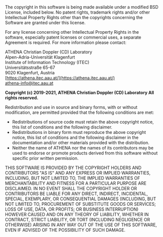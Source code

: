 The copyright in this software is being made available under a modified BSD
License, included below. No patent rights, trademark rights and/or 
other Intellectual Property Rights other than the copyrights concerning 
the Software are granted under this license.

For any license concerning other Intellectual Property Rights in the software, 
especially patent licenses or commercial uses, a separate Agreement is required. 
For more information please contact:

ATHENA Christian Doppler (CD) Laboratory  
Alpen-Adria-Universität Klagenfurt  
Institute of Information Technology (ITEC)  
Universitätsstraße 65-67  
9020 Klagenfurt, Austria  
[https://athena.itec.aau.at/](https://athena.itec.aau.at/)  
[athena-info@itec.aau.at](athena-info@itec.aau.at)

**Copyright (c) 2019-2021, ATHENA Christian Doppler (CD) Laboratory 
All rights reserved.**

Redistribution and use in source and binary forms, with or without
modification, are permitted provided that the following conditions are met:

 * Redistributions of source code must retain the above copyright notice,
   this list of conditions and the following disclaimer.
 * Redistributions in binary form must reproduce the above copyright notice,
   this list of conditions and the following disclaimer in the documentation
   and/or other materials provided with the distribution.
 * Neither the name of ATHENA nor the names of its contributors may
   be used to endorse or promote products derived from this software without
   specific prior written permission.

THIS SOFTWARE IS PROVIDED BY THE COPYRIGHT HOLDERS AND CONTRIBUTORS "AS IS"
AND ANY EXPRESS OR IMPLIED WARRANTIES, INCLUDING, BUT NOT LIMITED TO, THE
IMPLIED WARRANTIES OF MERCHANTABILITY AND FITNESS FOR A PARTICULAR PURPOSE
ARE DISCLAIMED. IN NO EVENT SHALL THE COPYRIGHT HOLDER OR CONTRIBUTORS
BE LIABLE FOR ANY DIRECT, INDIRECT, INCIDENTAL, SPECIAL, EXEMPLARY, OR
CONSEQUENTIAL DAMAGES (INCLUDING, BUT NOT LIMITED TO, PROCUREMENT OF
SUBSTITUTE GOODS OR SERVICES; LOSS OF USE, DATA, OR PROFITS; OR BUSINESS
INTERRUPTION) HOWEVER CAUSED AND ON ANY THEORY OF LIABILITY, WHETHER IN
CONTRACT, STRICT LIABILITY, OR TORT (INCLUDING NEGLIGENCE OR OTHERWISE)
ARISING IN ANY WAY OUT OF THE USE OF THIS SOFTWARE, EVEN IF ADVISED OF
THE POSSIBILITY OF SUCH DAMAGE.